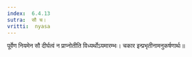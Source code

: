```yaml
---
index:  6.4.13
sutra:  सौ च।
vritti:  nyasa
---
```


पूर्वेण नियमेन सौ दीर्घत्वं न प्राप्नोतीति विध्यर्थोऽयमारम्भः। चकार इन्प्रभृतीनामनुकर्षणार्थः॥
